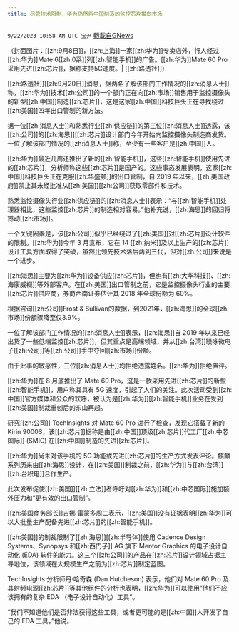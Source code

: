 ```yaml
---
title: 尽管技术限制，华为仍然将中国制造的监控芯片推向市场
---
```

`9/22/2023 10:58 AM UTC 宝尹` [轉載自GNews](https://gnews.org/articles/1726270)

（封面图片：[[zh:9月8日]]，[[zh:上海]]一家[[zh:华为]]专卖店外，行人经过[[zh:华为]]Mate 6[[zh:0系]]列[[zh:智能手机]]的广告。[[zh:华为]]Mate 60 Pro采用先进[[zh:芯片]]，据称支持5G速度。| [[zh:路透社]]）

[[zh:路透社]][[zh:9月20日]]消息，据两名了解该部门工作情况的[[zh:消息人士]]称，[[zh:华为]]技术[[zh:公司]]的一个部门正在向[[zh:市场]]销售用于监控摄像头的新型[[zh:中国]]制造[[zh:芯片]]，这是这家[[zh:中国]]科技巨头正在寻找绕过[[zh:美国]]四年出口管制的新方法。

据一位[[zh:消息人士]]和熟悉行业[[zh:供应链]]的第三位[[zh:消息人士]]透露，该[[zh:公司]]的[[zh:海思]][[zh:芯片]]设计部门今年开始向监控摄像头制造商发货。一位了解该部门情况的[[zh:消息人士]]称，至少有一些客户是[[zh:中国]]人。

[[zh:华为]]最近几周还推出了新的[[zh:智能手机]]，这些[[zh:智能手机]]使用先进的[[zh:芯片]]，分析师称这些[[zh:芯片]]是国产的。这些事态发展表明，这家[[zh:中国]]科技巨头正在克服[[zh:华盛顿]]的出口管制，自 2019 年以来，[[zh:美国政府]]禁止其未经批准从[[zh:美国]][[zh:公司]]获取零部件和技术。

熟悉监控摄像头行业[[zh:供应链]]的[[zh:消息人士]]表示：“与[[zh:智能手机]]处理器相比，这些监控[[zh:芯片]]的制造相对容易。”他补充说，[[zh:海思]]的回归将撼动[[zh:市场]]。

一个关键因素是，该[[zh:公司]]似乎已经绕过了[[zh:美国]]对[[zh:芯片]]设计软件的限制。[[zh:华为]]今年 3 月宣布，它在 14 [[zh:纳米]]及以上生产的[[zh:芯片]]设计工具方面取得了突破，虽然比领先技术落后两到三代，但对[[zh:公司]]来说是一个进步。

[[zh:海思]]主要为[[zh:华为]]设备供应[[zh:芯片]]，但也有[[zh:大华科技]]、[[zh:海康威视]]等外部客户。在[[zh:美国]]出口管制之前，它是监控摄像头行业的主要[[zh:芯片]]供应商，券商西南证券估计其 2018 年全球份额为 60%。

根据咨询[[zh:公司]]Frost & Sullivan的数据，到2021年，[[zh:海思]]的全球[[zh:市场]]份额骤降至仅3.9%。

一位了解该部门工作情况的[[zh:消息人士]]表示，[[zh:海思]]自 2019 年以来已经出货了一些低端监控[[zh:芯片]]，但其重点是高端领域，并从[[zh:台湾]]联咏微电子[[zh:公司]]等[[zh:公司]]手中夺回[[zh:市场]]份额。

由于此事的敏感性，三位[[zh:消息人士]]均拒绝透露姓名。[[zh:华为]]拒绝置评。

[[zh:华为]]在 8 月底推出了 Mate 60 Pro，这是一款采用先进[[zh:芯片]]的新型[[zh:智能手机]]，用户称其具有 5G 速度，引起了人们的关注。此次活动受到[[zh:中国]]官方媒体和公众的欢呼，被认为是[[zh:华为]][[zh:智能手机]]业务在受到[[zh:美国]]制裁重创后的东山再起。

研究[[zh:公司]] TechInsights 对 Mate 60 Pro 进行了检查，发现它搭载了新的 Kirin 9000S，该[[zh:芯片]]据称是由[[zh:中国]]顶级[[zh:芯片]]代工厂[[zh:中芯国际]] (SMIC) 在[[zh:中国]]制造的先进[[zh:芯片]]。

[[zh:华为]]尚未对该手机的 5G 功能或先进[[zh:芯片]]的生产方式发表评论。麒麟系列历来由[[zh:海思]]设计，在[[zh:美国]]制裁之前，[[zh:华为]]与[[zh:台湾]][[zh:台积电]]合作生产。

此次发布促使[[zh:美国]][[zh:立法]]者呼吁对[[zh:华为]]和[[zh:中芯国际]]施加额外压力和“更有效的出口管制”。

[[zh:美国商务部长]]吉娜·雷蒙多周二表示，[[zh:美国]]没有证据表明[[zh:华为]]可以大批量生产配备先进[[zh:芯片]]的[[zh:智能手机]]。

[[zh:美国]]的制裁限制了[[zh:海思]][[zh:半导体]]使用 Cadence Design Systems、Synopsys 和[[zh:西门子]] AG 旗下 Mentor Graphics 的电子设计自动化 (EDA) 软件的能力。这三个[[zh:公司]]的产品在[[zh:芯片]]设计领域占据主导地位，该领域在大规模生产之前为[[zh:芯片]]制定蓝图。

TechInsights 分析师丹·哈奇森 (Dan Hutcheson) 表示，他们对 Mate 60 Pro 及其射频电源[[zh:芯片]]等其他组件的分析也表明，[[zh:华为]]可以使用“他们不应该拥有的复杂 EDA （电子设计自动化）工具”。

“我们不知道他们是否非法获得这些工具，或者更可能的是[[zh:中国]]人开发了自己的 EDA 工具，”他说。
